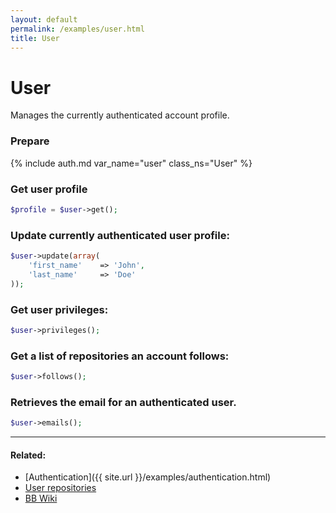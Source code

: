 ```yaml
---
layout: default
permalink: /examples/user.html
title: User
---
```


# User

Manages the currently authenticated account profile.

### Prepare
{% include auth.md var_name="user" class_ns="User" %}

### Get user profile

```php
$profile = $user->get();
```

### Update currently authenticated user profile:

```php
$user->update(array(
    'first_name'    => 'John',
    'last_name'     => 'Doe'
));
```

### Get user privileges:

```php
$user->privileges();
```

### Get a list of repositories an account follows:

```php
$user->follows();
```

### Retrieves the email for an authenticated user.

```php
$user->emails();
```
----

#### Related:
  * [Authentication]({{ site.url }}/examples/authentication.html)
  * [User repositories](user/repositories.html)
  * [BB Wiki](https://confluence.atlassian.com/display/BITBUCKET/user+Endpoint#userEndpoint-Overview)
